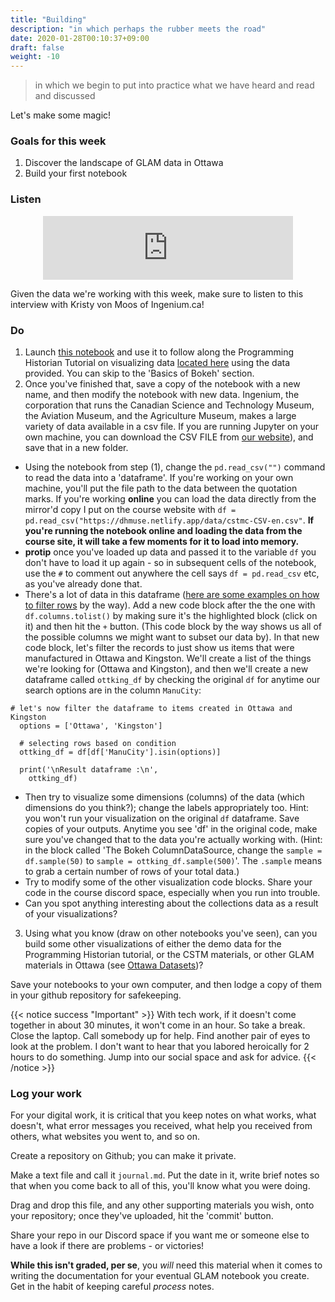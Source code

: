 ```yaml
---
title: "Building"
description: "in which perhaps the rubber meets the road"
date: 2020-01-28T00:10:37+09:00
draft: false
weight: -10
---
```


> in which we begin to put into practice what we have heard and read and discussed

Let's make some magic!

### Goals for this week

1. Discover the landscape of GLAM data in Ottawa
2. Build your first notebook

### Listen

<div align="center"><iframe src="https://anchor.fm/dr-graham/embed/episodes/Episode-5--the-one-where-we-start-building-things-es13ab" height="102px" width="400px" frameborder="0" scrolling="no"></iframe></div>

Given the data we're working with this week, make sure to listen to this interview with Kristy von Moos of Ingenium.ca!


### Do

1. Launch [this notebook](https://mybinder.org/v2/gh/shawngraham/dhmuse-notebooks/master?urlpath=notebooks/viz-w-bokeh.ipynb) and use it to follow along the Programming Historian Tutorial on visualizing data [located here](https://programminghistorian.org/en/lessons/visualizing-with-bokeh) using the data provided. You can skip to the 'Basics of Bokeh' section.
2. Once you've finished that, save a copy of the notebook with a new name, and then modify the notebook with new data. Ingenium, the corporation that runs the Canadian Science and Technology Museum, the Aviation Museum, and the Agriculture Museum, makes a large variety of data available in a csv file. If you are running Jupyter on your own machine, you can download the CSV FILE from [our website](https://dhmuse.netlify.app/data/cstmc-CSV-en.csv)), and save that in a new folder.
  + Using the notebook from step (1), change the `pd.read_csv("")` command to read the data into a 'dataframe'. If you're working on your own machine, you'll put the file path to the data between the quotation marks. If you're working **online** you can load the data directly from the mirror'd copy I put on the course website with `df = pd.read_csv("https://dhmuse.netlify.app/data/cstmc-CSV-en.csv"`. **If you're running the notebook online and loading the data from the course site, it will take a few moments for it to load into memory.**
  + **protip** once you've loaded up data and passed it to the variable `df` you don't have to load it up again - so in subsequent cells of the notebook, use the `#` to comment out anywhere the cell says `df = pd.read_csv` etc, as you've already done that.
  + There's a lot of data in this dataframe ([here are some examples on how to filter rows](https://www.geeksforgeeks.org/ways-to-filter-pandas-dataframe-by-column-values/) by the way). Add a new code block after the the one with `df.columns.tolist()` by making sure it's the highlighted block (click on it) and then hit the `+` button. (This code block by the way shows us all of the possible columns we might want to subset our data by). In that new code block, let's filter the records to just show us items that were manufactured in Ottawa and Kingston. We'll create a list of the things we're looking for (Ottawa and Kingston), and then we'll create a new dataframe called `ottking_df` by checking the original `df` for anytime our search options are in the column `ManuCity`:

  ```
  # let's now filter the dataframe to items created in Ottawa and Kingston
    options = ['Ottawa', 'Kingston']  

    # selecting rows based on condition  
    ottking_df = df[df['ManuCity'].isin(options)]

    print('\nResult dataframe :\n',
      ottking_df)
  ```

  + Then try to visualize some dimensions (columns) of the data (which dimensions do you think?); change the labels appropriately too. Hint: you won't run your visualization on the original `df` dataframe. Save copies of your outputs. Anytime you see 'df' in the original code, make sure you've changed that to the data you're actually working with. (Hint: in the block called 'The Bokeh ColumnDataSource, change the `sample = df.sample(50)` to `sample = ottking_df.sample(500)`'. The `.sample` means to grab a certain number of rows of your total data.)
  + Try to modify some of the other visualization code blocks. Share your code in the course discord space, especially when you run into trouble.
  + Can you spot anything interesting about the collections data as a result of your visualizations?

3. Using what you know (draw on other notebooks you've seen), can you build some other visualizations of either the demo data for the Programming Historian tutorial, or the CSTM materials, or other GLAM materials in Ottawa (see [Ottawa Datasets](https://dhmuse.netlify.app/building/technotes-toc/#ottawa-datasets))?

Save your notebooks to your own computer, and then lodge a copy of them in your github repository for safekeeping.

{{< notice success "Important" >}} With tech work, if it doesn't come together in about 30 minutes, it won't come in an hour. So take a break. Close the laptop. Call somebody up for help. Find another pair of eyes to look at the problem. I don't want to hear that you labored heroically for 2 hours to do something. Jump into our social space and ask for advice.
{{< /notice >}}

### Log your work

For your digital work, it is critical that you keep notes on what works, what doesn't, what error messages you received, what help you received from others, what websites you went to, and so on.

Create a repository on Github; you can make it private.

Make a text file and call it `journal.md`. Put the date in it, write brief notes so that when you come back to all of this, you'll know what you were doing.

Drag and drop this file, and any other supporting materials you wish, onto your repository; once they've uploaded, hit the 'commit' button.

Share your repo in our Discord space if you want me or someone else to have a look if there are problems - or victories!

**While this isn't graded, per se**, you _will_ need this material when it comes to writing the documentation for your eventual GLAM notebook you create. Get in the habit of keeping careful _process_ notes.

